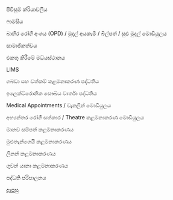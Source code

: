 පිවිසුම් ක්රියාවලිය

ෆාමසිය

බාහිර රෝගී අංශය (OPD) / මුදල් අයකැමි / බිල්පත් / සුළු මුදල් මොඩියුලය

සාමාජිකත්වය

එකතු කිරීමේ මධ්යස්ථානය

LIMS

ගබඩා සහ වත්කම් කළමනාකරණ පද්ධතිය

ඉලෙක්ට්රොනික සෞඛ්ය වාර්තා පද්ධතිය

Medical Appointments / චැනලින් මොඩියුලය

අභ්‍යන්තර රෝගී සත්කාර / Theatre කළමනාකරණ මොඩියුලය

මානව සම්පත් කළමනාකරණය

මුළුතැන්ගෙයි කළමනාකරණය

ලිනන් කළමනාකරණය

ගුවන් යානා කළමනාකරණය

පද්ධති පරිපාලනය

[ආපසු](https://github.com/hmislk/hmis/wiki/%E0%B7%83%E0%B7%92%E0%B6%82%E0%B7%84%E0%B6%BD)